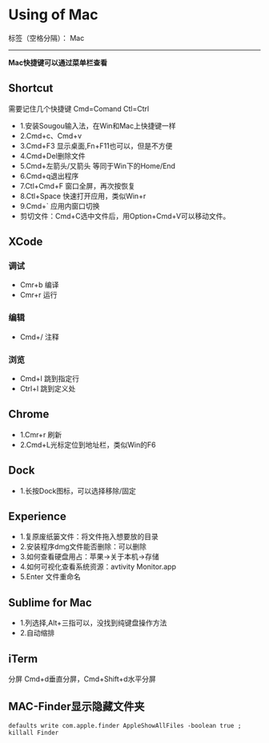 
# Using of Mac


标签（空格分隔）： Mac

---
**Mac快捷键可以通过菜单栏查看**

## Shortcut

需要记住几个快捷键
Cmd=Comand
Ctl=Ctrl

* 1.安装Sougou输入法，在Win和Mac上快捷键一样
* 2.Cmd+c、Cmd+v
* 3.Cmd+F3 显示桌面,Fn+F11也可以，但是不方便
* 4.Cmd+Del删除文件
* 5.Cmd+左箭头/又箭头 等同于Win下的Home/End
* 6.Cmd+q退出程序
* 7.Ctl+Cmd+F 窗口全屏，再次按恢复
* 8.Ctl+Space 快速打开应用，类似Win+r
* 9.Cmd+` 应用内窗口切换
* 剪切文件：Cmd+C选中文件后，用Option+Cmd+V可以移动文件。


## XCode

### 调试
* Cmr+b 编译
* Cmr+r 运行

### 编辑
* Cmd+/ 注释

### 浏览
* Cmd+l 跳到指定行
* Ctrl+l 跳到定义处

## Chrome

* 1.Cmr+r 刷新
* 2.Cmd+L光标定位到地址栏，类似Win的F6


## Dock

* 1.长按Dock图标，可以选择移除/固定

## Experience

* 1.复原废纸篓文件：将文件拖入想要放的目录
* 2.安装程序dmg文件能否删除：可以删除
* 3.如何查看硬盘用占：苹果->关于本机->存储
* 4.如何可视化查看系统资源：avtivity Monitor.app
* 5.Enter 文件重命名


## Sublime for Mac

* 1.列选择,Alt+三指可以，没找到纯键盘操作方法
* 2.自动缩排

## iTerm

分屏 Cmd+d垂直分屏，Cmd+Shift+d水平分屏

## MAC-Finder显示隐藏文件夹
`defaults write com.apple.finder AppleShowAllFiles -boolean true ; killall Finder`


